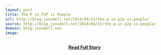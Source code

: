 ```yaml
---
layout: post
title: The P in P2P is People
url: http://blog.jonudell.net/2014/04/15/the-p-in-p2p-is-people/
source: http://blog.jonudell.net/2014/04/15/the-p-in-p2p-is-people/
domain: blog.jonudell.net
image: 
---
```


<p></p>
<center><p><a href="http://blog.jonudell.net/2014/04/15/the-p-in-p2p-is-people/" style='padding:25px; font-sze:18px; font-weight: bold;'>Read Full Story</a></p></center>
